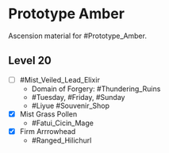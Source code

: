 # Prototype Amber

Ascension material for #Prototype_Amber.

## Level 20

- [ ] #Mist_Veiled_Lead_Elixir
	- Domain of Forgery: #Thundering_Ruins
	- #Tuesday, #Friday, #Sunday 
	- #Liyue #Souvenir_Shop
- [x] Mist Grass Pollen
	- #Fatui_Cicin_Mage 
- [x] Firm Arrrowhead
	- #Ranged_Hilichurl 